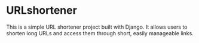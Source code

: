 # URLshortener
This is a simple URL shortener project built with Django. It allows users to shorten long URLs and access them through short, easily manageable links.
